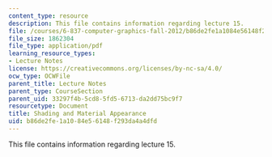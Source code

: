 ```yaml
---
content_type: resource
description: This file contains information regarding lecture 15.
file: /courses/6-837-computer-graphics-fall-2012/b86de2fe1a1084e56148f293da4a4dfd_MIT6_837F12_Lec15.pdf
file_size: 1862304
file_type: application/pdf
learning_resource_types:
- Lecture Notes
license: https://creativecommons.org/licenses/by-nc-sa/4.0/
ocw_type: OCWFile
parent_title: Lecture Notes
parent_type: CourseSection
parent_uid: 33297f4b-5cd8-5fd5-6713-da2dd75bc9f7
resourcetype: Document
title: Shading and Material Appearance
uid: b86de2fe-1a10-84e5-6148-f293da4a4dfd
---
```

This file contains information regarding lecture 15.